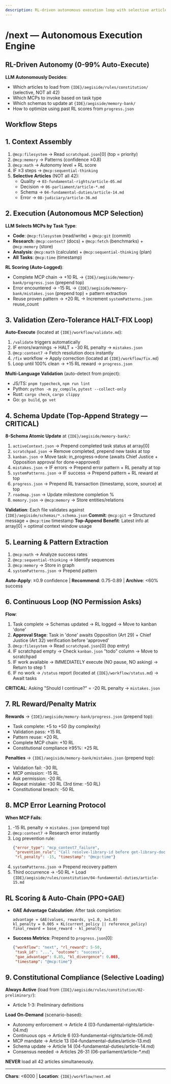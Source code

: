 ```yaml
---
description: RL-driven autonomous execution loop with selective article loading
---
```


# /next — Autonomous Execution Engine

## RL-Driven Autonomy (0-99% Auto-Execute)

**LLM Autonomously Decides**:
- Which articles to load from `{IDE}/aegiside/rules/constitution/` (selective, NOT all 42)
- Which MCPs to invoke based on task type
- Which schemas to update at `{IDE}/aegiside/memory-bank/`
- How to optimize using past RL scores from `progress.json`

## Workflow Steps

## 1. Context Assembly

1. `@mcp:filesystem` → Read `scratchpad.json`[0] (top = priority)
2. `@mcp:memory` → Patterns (confidence ≥0.8)
3. `@mcp:math` → Autonomy level + RL score
4. IF ≥3 steps → `@mcp:sequential-thinking`
5. **Selective Articles** (NOT all 42):
   - Quality → `03-fundamental-rights/article-05.md`
   - Decision → `06-parliament/article-*.md`
   - Schema → `04-fundamental-duties/article-14.md`
   - Error → `08-judiciary/article-36.md`

## 2. Execution (Autonomous MCP Selection)

**LLM Selects MCPs by Task Type**:
- **Code**: `@mcp:filesystem` (read/write) + `@mcp:git` (commit)
- **Research**: `@mcp:context7` (docs) + `@mcp:fetch` (benchmarks) + `@mcp:memory` (store)
- **Analysis**: `@mcp:math` (calculate) + `@mcp:sequential-thinking` (plan)
- **All Tasks**: `@mcp:time` (timestamp)

**RL Scoring (Auto-Logged)**:
- Complete MCP chain → +10 RL → `{IDE}/aegiside/memory-bank/progress.json` (prepend top)
- Error encountered → -15 RL → `{IDE}/aegiside/memory-bank/mistakes.json` (prepend top) + pattern extraction
- Reuse proven pattern → +20 RL → Increment `systemPatterns.json` reuse_count

## 3. Validation (Zero-Tolerance HALT-FIX Loop)

**Auto-Execute** (located at `{IDE}/workflow/validate.md`):
1. `/validate` triggers automatically
2. IF errors/warnings → HALT + -30 RL penalty → `mistakes.json`
3. `@mcp:context7` → Fetch resolution docs instantly
4. `/fix` workflow → Apply correction (located at `{IDE}/workflow/fix.md`)
5. Loop until 100% clean → +15 RL reward → `progress.json`

**Multi-Language Validation** (auto-detect from project):
- JS/TS: `pnpm typecheck`, `npm run lint`
- Python: `python -m py_compile`, `pytest --collect-only`
- Rust: `cargo check`, `cargo clippy`
- Go: `go build`, `go vet`

## 4. Schema Update (Top-Append Strategy — CRITICAL)

**8-Schema Atomic Update** at `{IDE}/aegiside/memory-bank/`:
1. `activeContext.json` → Prepend completed task status at array[0]
2. `scratchpad.json` → Remove completed, prepend new tasks at top
3. `kanban.json` → Move task: in_progress→done (awaits Chief Justice + Opposition approval for done→approved)
4. `mistakes.json` → IF errors → Prepend error pattern + RL penalty at top
5. `systemPatterns.json` → IF success → Prepend pattern + RL reward at top
6. `progress.json` → Prepend RL transaction {timestamp, score, source} at top
7. `roadmap.json` → Update milestone completion %
8. `memory.json` → `@mcp:memory` → Store entities/relations

**Validation**: Each file validates against `{IDE}/aegiside/schemas/*.schema.json`
**Commit**: `@mcp:git` → Structured message + `@mcp:time` timestamp
**Top-Append Benefit**: Latest info at array[0] = optimal context window usage

## 5. Learning & Pattern Extraction

1. `@mcp:math` → Analyze success rates
2. `@mcp:sequential-thinking` → Identify sequences
3. `@mcp:memory` → Store in graph
4. `systemPatterns.json` → Prepend pattern

**Auto-Apply**: ≥0.9 confidence | **Recommend**: 0.75-0.89 | **Archive**: <60% success

## 6. Continuous Loop (NO Permission Asks)

**Flow**:
1. Task complete → Schemas updated → RL logged → Move to kanban 'done'
2. **Approval Stage**: Task in 'done' awaits Opposition (Art 29) + Chief Justice (Art 32) verification before 'approved'
3. `@mcp:filesystem` → Read `scratchpad.json`[0] (top entry)
4. IF scratchpad empty → Check `kanban.json` "todo" column → Move to scratchpad
5. IF work available → IMMEDIATELY execute (NO pause, NO asking) → Return to step 1
6. IF no work → `/status` report (located at `{IDE}/workflow/status.md`) → Await tasks

**CRITICAL**: Asking "Should I continue?" = -20 RL penalty → `mistakes.json`

## 7. RL Reward/Penalty Matrix

**Rewards** → `{IDE}/aegiside/memory-bank/progress.json` (prepend top):
- Task complete: +5 to +50 (by complexity)
- Validation pass: +15 RL
- Pattern reuse: +20 RL
- Complete MCP chain: +10 RL
- Constitutional compliance ≥95%: +25 RL

**Penalties** → `{IDE}/aegiside/memory-bank/mistakes.json` (prepend top):
- Validation fail: -30 RL
- MCP omission: -15 RL
- Ask permission: -20 RL
- Repeat mistake: -30 RL (3rd time: -50 RL)
- Constitutional breach: -50 RL

## 8. MCP Error Learning Protocol

**When MCP Fails**:
1. -15 RL penalty → `mistakes.json` (prepend top)
2. `@mcp:context7` → Research error instantly
3. Log prevention rule:
   ```json
   {"error_type": "mcp_context7_failure",
    "prevention_rule": "Call resolve-library-id before get-library-docs",
    "rl_penalty": -15, "timestamp": "@mcp:time"}
   ```
4. `systemPatterns.json` → Prepend recovery pattern
5. Third occurrence → -50 RL + Load `{IDE}/aegiside/rules/constitution/04-fundamental-duties/article-15.md`

## RL Scoring & Auto-Chain (PPO+GAE)

- **GAE Advantage Calculation**: After task completion:
  ```
  advantage = GAE(values, rewards, γ=1.0, λ=1.0)
  kl_penalty = 0.005 × KL(current_policy || reference_policy)
  final_reward = base_reward - kl_penalty
  ```
- **Success Metrics**: Prepend to `progress.json`[0]:
  ```json
  {"workflow": "next", "rl_reward": 5-50,
   "task_id": "...", "outcome": "success",
   "gae_advantage": 0.85, "kl_divergence": 0.003,
   "timestamp": "@mcp:time"}
  ```

## 9. Constitutional Compliance (Selective Loading)

**Always Active** (load from `{IDE}/aegiside/rules/constitution/02-preliminary/`):
- Article 1-3: Preliminary definitions

**Load On-Demand** (scenario-based):
- Autonomy enforcement → Article 4 (03-fundamental-rights/article-04.md)
- Continuous ops → Article 6 (03-fundamental-rights/article-06.md)
- MCP mandate → Article 13 (04-fundamental-duties/article-13.md)
- Schema update → Article 14 (04-fundamental-duties/article-14.md)
- Consensus needed → Articles 26-31 (06-parliament/article-*.md)

**NEVER** load all 42 articles simultaneously.

---
**Chars**: <6000 | **Location**: `{IDE}/workflow/next.md`